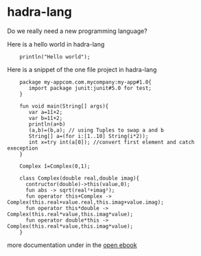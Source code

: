 # hadra-lang
Do we really need a new programming language?

Here is a hello world in hadra-lang

```hl
    println("Hello world");  
```

Here is a snippet of the one file project in hadra-lang
```hl
    package my-appcom.com.mycompany:my-app#1.0{
       import package junit:junit#5.0 for test;
    }
  
    fun void main(String[] args){
       var a=1î+2;
       var b=1î+2;
       println(a+b)
       (a,b)=(b,a); // using Tuples to swap a and b
       String[] a=(for i:[1..10] String(i*2));
       int x=try int(a[0]); //convert first element and catch exeception
    }

    Complex î=Complex(0,1);

    class Complex(double real,double imag){
      contructor(double)->this(value,0);
      fun abs -> sqrt(real²+imag²);
      fun operator this+Complex -> Complex(this.real+value.real,this.imag+value.imag);
      fun operator this*double -> Complex(this.real*value,this.imag*value);
      fun operator double*this -> Complex(this.real*value,this.imag*value);
    }
```

more documentation under in the [open ebook](doc/ebook/hadra-lang-book.md)